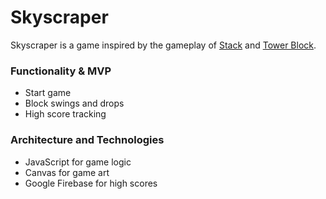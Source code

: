 # Skyscraper

Skyscraper is a game inspired by the gameplay of [Stack](https://www.youtube.com/watch?v=MxsYDzts1Dg) and [Tower Block](http://www.abcya.com/tower_blocks.htmm).

### Functionality & MVP

* Start game
* Block swings and drops
* High score tracking




### Architecture and Technologies

* JavaScript for game logic
* Canvas for game art
* Google Firebase for high scores
